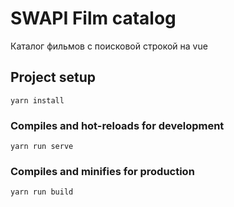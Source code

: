 # SWAPI Film catalog

Каталог фильмов с поисковой строкой на vue

## Project setup
```
yarn install
```

### Compiles and hot-reloads for development
```
yarn run serve
```

### Compiles and minifies for production
```
yarn run build
```